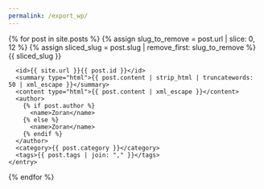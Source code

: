 ```yaml
---
permalink: /export_wp/
---
```


<?xml version="1.0" encoding="utf-8"?>
<feed xmlns="http://www.w3.org/2005/Atom">
  {% for post in site.posts %}
    <entry>
      <title type="html">{{ post.title | xml_escape }}</title>
      <link href="{{ site.url }}{{ post.url }}" />
      {% assign slug_to_remove = post.url | slice: 0, 12 %}
      {% assign sliced_slug = post.slug | remove_first: slug_to_remove %}
      <slug>{{ sliced_slug }}</slug>
      
      <id>{{ site.url }}{{ post.id }}</id>
      <summary type="html">{{ post.content | strip_html | truncatewords: 50 | xml_escape }}</summary>
      <content type="html">{{ post.content | xml_escape }}</content>
      <author>
        {% if post.author %}
          <name>Zoran</name>
        {% else %}
          <name>Zoran</name>
        {% endif %}
      </author>
      <category>{{ post.category }}</category>
      <tags>{{ post.tags | join: "," }}</tags>
    </entry>
  {% endfor %}
</feed>
